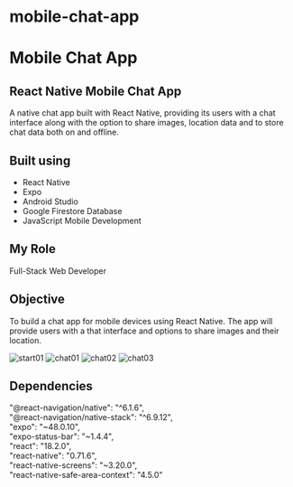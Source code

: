 # mobile-chat-app
<h1>Mobile Chat App</h1>
<h2>React Native Mobile Chat App</h2>
<p>A native chat app built with React Native, providing its users with a chat interface along with the option to share images, location data and to store chat data both on and offline.</p>

<h2>Built using</h2>
<ul>
  <li>React Native</li>
  <li>Expo</li>
  <li>Android Studio</li>
  <li>Google Firestore Database</li>
  <li>JavaScript Mobile Development</li>
</ul>

<h2>My Role</h2>
Full-Stack Web Developer

<h2>Objective</h2>
To build a chat app for mobile devices using React Native. The app will provide users with a that interface and options to share images and their location.

![start01](img/start01.png)
![chat01](img/chat01.png)
![chat02](img/chat02.png)
![chat03](img/chat03.png)

<h2>Dependencies</h2>
  <p>"@react-navigation/native": "^6.1.6",<br>
    "@react-navigation/native-stack": "^6.9.12",<br>
    "expo": "~48.0.10",<br>
    "expo-status-bar": "~1.4.4",<br>
    "react": "18.2.0",<br>
    "react-native": "0.71.6",<br>
    "react-native-screens": "~3.20.0",<br>
    "react-native-safe-area-context": "4.5.0"</p>

